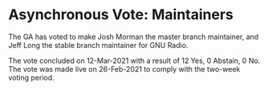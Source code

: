 # Asynchronous Vote: Maintainers

The GA has voted to make Josh Morman the master branch maintainer, and Jeff
Long the stable branch maintainer for GNU Radio.

The vote concluded on 12-Mar-2021 with a result
of 12 Yes, 0 Abstain, 0 No. The vote was made live on 26-Feb-2021 to
comply with the two-week voting period.
